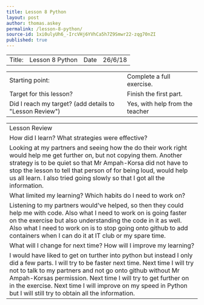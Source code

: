```yaml
---
title: Lesson 8 Python
layout: post
author: thomas.askey
permalink: /lesson-8-python/
source-id: 1xi0ulyUh6_-IrcVHj6YVhCa5h7Z9Smwr22-zqg70nZI
published: true
---
```

<table>
  <tr>
    <td>Title:</td>
    <td>Lesson 8 Python</td>
    <td>Date</td>
    <td>26/6/18</td>
  </tr>
</table>


<table>
  <tr>
    <td>Starting point:</td>
    <td>Complete a full exercise.</td>
  </tr>
  <tr>
    <td>Target for this lesson?</td>
    <td>Finish the first part.
</td>
  </tr>
  <tr>
    <td>Did I reach my target? 
(add details to "Lesson Review")</td>
    <td>Yes, with help from the teacher</td>
  </tr>
</table>


<table>
  <tr>
    <td>Lesson Review</td>
  </tr>
  <tr>
    <td>How did I learn? What strategies were effective? </td>
  </tr>
  <tr>
    <td>Looking at my partners and seeing how the do their work right would help me get further on, but not copying them. Another strategy is to be quiet so that Mr Ampah-Korsa did not have to stop the lesson to tell that person of for being loud, would help us all learn. I also tried going slowly so that I got all the information.</td>
  </tr>
  <tr>
    <td>What limited my learning? Which habits do I need to work on? </td>
  </tr>
  <tr>
    <td>Listening to my partners would've helped, so then they could help me with code. Also what I need to work on is going faster on the exercise but also understanding the code in it as well. Also what I need to work on is to stop going onto github to add containers when I can do it at IT club or my spare time.</td>
  </tr>
  <tr>
    <td>What will I change for next time? How will I improve my learning?</td>
  </tr>
  <tr>
    <td>I would have liked to get on turther into python but instead I only did a few parts. I will try to be faster next time. Next time I will try not to talk to my partners and not go onto github without Mr Ampah-Korsas permission. Next time I will try to get further on in the exercise. Next time I will improve on my speed in Python but I will still try to obtain all the information.</td>
  </tr>
</table>


